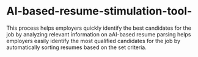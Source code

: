 # AI-based-resume-stimulation-tool-
This process helps employers quickly identify  the best candidates for the job by analyzing relevant information on aAI-based resume parsing helps employers easily identify  the most qualified candidates for the job by automatically sorting resumes based on the set  criteria.
